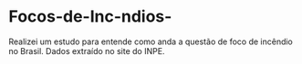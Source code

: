# Focos-de-Inc-ndios-
Realizei um estudo para entende como anda a questão de foco de incêndio no Brasil.  Dados extraído no site do INPE. 
